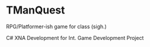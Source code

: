 TManQuest
=========

RPG/Platformer-ish game for class (sigh.)

C# XNA Development for Int. Game Development Project 
